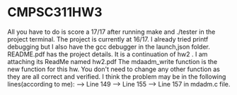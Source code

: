 # CMPSC311HW3
All you have to do is score a 17/17 after running make and ./tester in the project terminal. The project is currently at 16/17. I already tried printf debugging but I also have the gcc debugger in the launch,json folder.
README.pdf has the project details.
It is a continuation of hw2 . I am attaching its ReadMe named hw2.pdf
The mdaadm_write function is the new function for this hw.
You don't need to change any other function as they are all correct and verified.
I think the problem may be in the following lines(according to me):
--> Line 149
--> Line 155
--> Line 157
in mdadm.c file.
